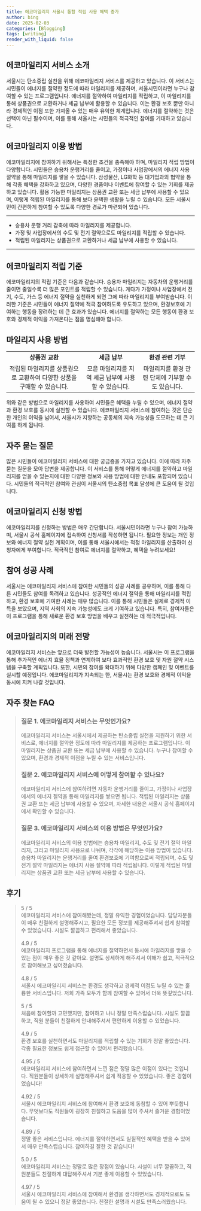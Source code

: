 ```yaml
---
title: 에코마일리지 서울시 통합 적립 사용 혜택 증가
author: bing
date: 2025-02-03
categories: [Blogging]
tags: [writing]
render_with_liquid: false
---
```



<h2 id='에코마일리지_서비스_소개'>에코마일리지 서비스 소개</h2>

<p>서울시는 탄소중립 실천을 위해 에코마일리지 서비스를 제공하고 있습니다. 이 서비스는 시민들이 에너지를 절약한 정도에 따라 마일리지를 제공하며, 서울시민이라면 누구나 참여할 수 있는 프로그램입니다. 에너지를 절약하여 마일리지를 적립하고, 이 마일리지를 통해 상품권으로 교환하거나 세금 납부에 활용할 수 있습니다. 이는 환경 보호 뿐만 아니라 경제적인 이점 또한 가져올 수 있는 매우 유익한 체계입니다. 에너지를 절약하는 것은 선택이 아닌 필수이며, 이를 통해 서울시는 시민들의 적극적인 참여를 기대하고 있습니다.</p>

<h2 id='에코마일리지_이용_방법'>에코마일리지 이용 방법</h2>

<p>에코마일리지에 참여하기 위해서는 특정한 조건을 충족해야 하며, 마일리지 적립 방법이 다양합니다. 시민들은 승용차 운행거리를 줄이고, 가정이나 사업장에서의 에너지 사용 절약을 통해 마일리지를 쌓을 수 있습니다. 삼성물산, LG화학 등 대기업과의 협약을 통해 각종 혜택을 강화하고 있으며, 다양한 경품이나 이벤트에 참여할 수 있는 기회를 제공하고 있습니다. 활용 가능한 마일리지는 상품권 교환 또는 세금 납부에 사용할 수 있으며, 이렇게 적립된 마일리지를 통해 보다 윤택한 생활을 누릴 수 있습니다. 모든 서울시민이 간편하게 참여할 수 있도록 다양한 경로가 마련되어 있습니다.</p>

<hr />

<ul>
    <li>승용차 운행 거리 감축에 따라 마일리지를 제공합니다.</li>
    <li>가정 및 사업장에서의 수도 및 전기 절약으로도 마일리지를 적립할 수 있습니다.</li>
    <li>적립된 마일리지는 상품권으로 교환하거나 세금 납부에 사용할 수 있습니다.</li>
</ul>

<hr />

<h2 id='에코마일리지_적립_기준'>에코마일리지 적립 기준</h2>

<p>에코마일리지의 적립 기준은 다음과 같습니다. 승용차 마일리지는 자동차의 운행거리를 줄이면 줄일수록 더 많은 포인트를 적립할 수 있습니다. 게다가 가정이나 사업장에서 전기, 수도, 가스 등 에너지 절약을 실천하게 되면 그에 따라 마일리지를 부여받습니다. 이러한 기준은 시민들이 에너지 절약에 적극 참여하도록 유도하고 있으며, 환경보호에 기여하는 행동을 장려하는 데 큰 효과가 있습니다. 에너지를 절약하는 모든 행동이 환경 보호와 경제적 이익을 가져온다는 점을 명심해야 합니다.</p>

<h2 id='마일리지_사용_방법'>마일리지 사용 방법</h2>

<table>
    <tr>
        <td style="text-align: center; height: 17px;"><b>상품권 교환</b></td>
        <td style="text-align: center; height: 17px;"><b>세금 납부</b></td>
        <td style="text-align: center; height: 17px;"><b>환경 관련 기부</b></td>
    </tr>
    <tr>
        <td style="text-align: center; height: 17px;">적립된 마일리지를 상품권으로 교환하여 다양한 상품을 구매할 수 있습니다.</td>
        <td style="text-align: center; height: 17px;">모은 마일리지를 지역 세금 납부에 사용할 수 있습니다.</td>
        <td style="text-align: center; height: 17px;">마일리지를 환경 관련 단체에 기부할 수도 있습니다.</td>
    </tr>
</table>

<p>위와 같은 방법으로 마일리지를 사용하여 시민들은 혜택을 누릴 수 있으며, 에너지 절약과 환경 보호를 동시에 실천할 수 있습니다. 에코마일리지 서비스에 참여하는 것은 단순한 개인의 이익을 넘어서, 서울시가 지향하는 공동체의 지속 가능성을 도모하는 데 큰 기여를 하게 됩니다.</p>

<h2 id='자주_묻는_질문'>자주 묻는 질문</h2>

<p>많은 시민들이 에코마일리지 서비스에 대한 궁금증을 가지고 있습니다. 이에 따라 자주 묻는 질문을 모아 답변을 제공합니다. 이 서비스를 통해 어떻게 에너지를 절약하고 마일리지를 얻을 수 있는지에 대한 다양한 정보와 사용 방법에 대한 안내도 포함되어 있습니다. 시민들의 적극적인 참여와 관심이 서울시의 탄소중립 목표 달성에 큰 도움이 될 것입니다.</p>

<h2 id='에코마일리지_신청_방법'>에코마일리지 신청 방법</h2>

<p>에코마일리지를 신청하는 방법은 매우 간단합니다. 서울시민이라면 누구나 참여 가능하며, 서울시 공식 홈페이지에 접속하여 신청서를 작성하면 됩니다. 필요한 정보는 개인 정보와 에너지 절약 실천 계획이며, 이를 통해 서울시에서는 적정 마일리지를 산출하여 신청자에게 부여합니다. 적극적인 참여로 에너지를 절약하고, 혜택을 누려보세요!</p>

<h2 id='참여_성공_사례'>참여 성공 사례</h2>

<p>서울시는 에코마일리지 서비스에 참여한 시민들의 성공 사례를 공유하며, 이를 통해 다른 시민들도 참여를 독려하고 있습니다. 성공적인 에너지 절약을 통해 마일리지를 적립하고, 환경 보호에 기여한 사례는 매우 많습니다. 이를 통해 시민들은 실제로 경제적 이득을 보았으며, 지역 사회의 지속 가능성에도 크게 기여하고 있습니다. 특히, 참여자들은 이 프로그램을 통해 새로운 환경 보호 방법을 배우고 실천하는 데 적극적입니다.</p>

<h2 id='에코마일리지_미래_전망'>에코마일리지의 미래 전망</h2>

<p>에코마일리지 서비스는 앞으로 더욱 발전할 가능성이 높습니다. 서울시는 이 프로그램을 통해 추가적인 에너지 효율 정책과 연계하여 보다 효과적인 환경 보호 및 자원 절약 시스템을 구축할 계획입니다. 또한, 시민의 참여를 확대하기 위해 다양한 캠페인 및 이벤트를 실시할 예정입니다. 에코마일리지가 지속되는 한, 서울시는 환경 보호와 경제적 이익을 동시에 지켜 나갈 것입니다.</p>


<h2 id='자주_찾는_FAQ'>자주 찾는 FAQ</h2>
<div itemscope="" itemtype="https://schema.org/FAQPage"> 
<blockquote> 
<div itemscope="" itemprop="mainEntity" itemtype="https://schema.org/Question"> 
<h3 itemprop="name">질문 1. 에코마일리지 서비스는 무엇인가요?</h3> 
<div itemscope="" itemprop="acceptedAnswer" itemtype="https://schema.org/Answer"> 
<span itemprop="text"> 
<p>에코마일리지 서비스는 서울시에서 제공하는 탄소중립 실천을 지원하기 위한 서비스로, 에너지를 절약한 정도에 따라 마일리지를 제공하는 프로그램입니다. 이 마일리지는 상품권 교환 또는 세금 납부에 사용할 수 있습니다. 누구나 참여할 수 있으며, 환경과 경제적 이점을 누릴 수 있는 서비스입니다.</p> 
</span> 
</div> 
</div> 

<div itemscope="" itemprop="mainEntity" itemtype="https://schema.org/Question"> 
<h3 itemprop="name">질문 2. 에코마일리지 서비스에 어떻게 참여할 수 있나요?</h3> 
<div itemscope="" itemprop="acceptedAnswer" itemtype="https://schema.org/Answer"> 
<span itemprop="text"> 
<p>에코마일리지 서비스에 참여하려면 자동차 운행거리를 줄이고, 가정이나 사업장에서의 에너지 절약을 통해 마일리지를 쌓으면 됩니다. 적립된 마일리지는 상품권 교환 또는 세금 납부에 사용할 수 있으며, 자세한 내용은 서울시 공식 홈페이지에서 확인할 수 있습니다.</p> 
</span> 
</div> 
</div> 

<div itemscope="" itemprop="mainEntity" itemtype="https://schema.org/Question"> 
<h3 itemprop="name">질문 3. 에코마일리지 서비스의 이용 방법은 무엇인가요?</h3> 
<div itemscope="" itemprop="acceptedAnswer" itemtype="https://schema.org/Answer"> 
<span itemprop="text"> 
<p>에코마일리지 서비스의 이용 방법에는 승용차 마일리지, 수도 및 전기 절약 마일리지, 그리고 마일리지 사용으로 나뉘며, 각각에 해당하는 이용 방법이 있습니다. 승용차 마일리지는 운행거리를 줄여 환경보호에 기여함으로써 적립되며, 수도 및 전기 절약 마일리지는 에너지 사용 절약에 따라 적립됩니다. 이렇게 적립된 마일리지는 상품권 교환 또는 세금 납부에 사용할 수 있습니다.</p> 
</span> 
</div> 
</div> 
</blockquote> 
</div>
<h2 id='후기'>후기</h2>
<div itemscope itemtype="https://schema.org/Product">
  <blockquote>
  <div itemprop="review" itemscope itemtype="https://schema.org/Review">
      <div itemprop="reviewRating" itemscope itemtype="https://schema.org/Rating"> <span itemprop="ratingValue">5</span> / <span itemprop="bestRating">5</span> </div>
      <span itemprop="reviewBody">에코마일리지 서비스에 참여해봤는데, 정말 유익한 경험이었습니다. 담당자분들이 매우 친절하게 설명해주시고, 필요한 모든 정보를 제공해주셔서 쉽게 참여할 수 있었습니다. 시설도 깔끔하고 편리해서 좋았습니다.</span>
  </div>
  <br>
  <div itemprop="review" itemscope itemtype="https://schema.org/Review">
      <div itemprop="reviewRating" itemscope itemtype="https://schema.org/Rating"> <span itemprop="ratingValue">4.9</span> / <span itemprop="bestRating">5</span> </div>
      <span itemprop="reviewBody">에코마일리지 프로그램을 통해 에너지를 절약하면서 동시에 마일리지를 쌓을 수 있는 점이 매우 좋은 것 같아요. 설명도 상세하게 해주셔서 이해가 쉽고, 적극적으로 참여해보고 싶어졌습니다.</span>
  </div>
  <br>
  <div itemprop="review" itemscope itemtype="https://schema.org/Review">
      <div itemprop="reviewRating" itemscope itemtype="https://schema.org/Rating"> <span itemprop="ratingValue">4.8</span> / <span itemprop="bestRating">5</span> </div>
      <span itemprop="reviewBody">서울시 에코마일리지 서비스는 환경도 생각하고 경제적 이점도 누릴 수 있는 훌륭한 서비스입니다. 저희 가족 모두가 함께 참여할 수 있어서 더욱 뜻깊었습니다.</span>
  </div>
  <br>
  <div itemprop="review" itemscope itemtype="https://schema.org/Review">
      <div itemprop="reviewRating" itemscope itemtype="https://schema.org/Rating"> <span itemprop="ratingValue">5</span> / <span itemprop="bestRating">5</span> </div>
      <span itemprop="reviewBody">처음에 참여할까 고민했지만, 참여하고 나니 정말 만족스럽습니다. 시설도 깔끔하고, 직원 분들이 친절하게 안내해주셔서 편안하게 이용할 수 있었습니다.</span>
  </div>
  <br>
  <div itemprop="review" itemscope itemtype="https://schema.org/Review">
      <div itemprop="reviewRating" itemscope itemtype="https://schema.org/Rating"> <span itemprop="ratingValue">4.9</span> / <span itemprop="bestRating">5</span> </div>
      <span itemprop="reviewBody">환경 보호를 실천하면서도 마일리지를 적립할 수 있는 기회가 정말 좋았습니다. 각종 필요한 정보도 쉽게 접근할 수 있어서 편리했습니다.</span>
  </div>
  <br>
  <div itemprop="review" itemscope itemtype="https://schema.org/Review">
      <div itemprop="reviewRating" itemscope itemtype="https://schema.org/Rating"> <span itemprop="ratingValue">4.95</span> / <span itemprop="bestRating">5</span> </div>
      <span itemprop="reviewBody">에코마일리지 서비스에 참여하면서 느낀 점은 정말 많은 이점이 있다는 것입니다. 직원분들이 상세하게 설명해주셔서 쉽게 적응할 수 있었습니다. 좋은 경험이었습니다!</span>
  </div>
  <br>
  <div itemprop="review" itemscope itemtype="https://schema.org/Review">
      <div itemprop="reviewRating" itemscope itemtype="https://schema.org/Rating"> <span itemprop="ratingValue">4.92</span> / <span itemprop="bestRating">5</span> </div>
      <span itemprop="reviewBody">서울시 에코마일리지 서비스에 참여해서 환경 보호에 동참할 수 있어 뿌듯합니다. 무엇보다도 직원들이 굉장히 친절하고 도움을 많이 주셔서 즐거운 경험이었습니다.</span>
  </div>
  <br>
  <div itemprop="review" itemscope itemtype="https://schema.org/Review">
      <div itemprop="reviewRating" itemscope itemtype="https://schema.org/Rating"> <span itemprop="ratingValue">4.89</span> / <span itemprop="bestRating">5</span> </div>
      <span itemprop="reviewBody">정말 좋은 서비스입니다. 에너지를 절약하면서도 실질적인 혜택을 받을 수 있어서 매우 만족스럽습니다. 참여하길 잘한 것 같습니다!</span>
  </div>
  <br>
  <div itemprop="review" itemscope itemtype="https://schema.org/Review">
      <div itemprop="reviewRating" itemscope itemtype="https://schema.org/Rating"> <span itemprop="ratingValue">5.0</span> / <span itemprop="bestRating">5</span> </div>
      <span itemprop="reviewBody">에코마일리지 서비스는 정말로 많은 장점이 있습니다. 시설이 너무 깔끔하고, 직원분들도 친절하게 대답해주셔서 기분 좋게 이용할 수 있었습니다.</span>
  </div>
  <br>
  <div itemprop="review" itemscope itemtype="https://schema.org/Review">
      <div itemprop="reviewRating" itemscope itemtype="https://schema.org/Rating"> <span itemprop="ratingValue">4.97</span> / <span itemprop="bestRating">5</span> </div>
      <span itemprop="reviewBody">서울시 에코마일리지 서비스에 참여해서 환경을 생각하면서도 경제적으로도 도움이 될 수 있으니 정말 좋았습니다. 친절한 설명과 시설도 만족스러웠습니다.</span>
  </div>
  </blockquote>
</div>

